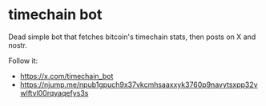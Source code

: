 # timechain bot

Dead simple bot that fetches bitcoin's timechain stats,
then posts on X and nostr.

Follow it:
- https://x.com/timechain_bot
- https://njump.me/npub1gpuch9x37vkcmhsaaxxyk3760p9navytsxpp32vwlftvl00rqyaqefys3s

